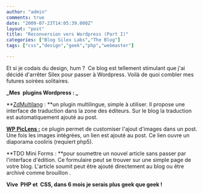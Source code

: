 ```yaml
---
author: "admin"
comments: true
date: "2009-07-23T14:05:39.000Z"
layout: "post"
title: "Reconversion vers Wordpress (Part I)"
categories: ["Blog Silex Labs","The Blog"]
tags: ["css","design","geek","php","webmaster"]

---
```

Et si je codais du design, hum ?  Ce blog est tellement stimulant que j'ai décidé d'arrêter Silex pour passer à Wordpress. Voilà de quoi combler mes futures soirées solitaires.

**_Mes  plugins Wordpress : _**

**[ZdMultilang](http://blog.zen-dreams.com/wordpress/zdmultilang/) : **un plugin multilingue, simple à utiliser. Il propose une interface de traduction dans la zone des éditeurs. Sur le blog la traduction est automatiquement ajouté au post.

**[WP PicLens :](http://wordpress.org/extend/plugins/wp-piclens/)** ce plugin permet de customiser l'ajout d'images dans un post. Une fois les images intégrées, un lien est ajouté au post. Ce lien ouvre un diaporama cooliris (requiert php5).

**TDO Mini Forms : **pour soumettre un nouvel article sans passer par l'interface d'édition. Ce formulaire peut se trouver sur une simple page de votre blog. L'article soumit peut être ajouté directement au blog ou être archivé comme brouillon .

**Vive  PHP et  CSS, dans 6 mois je serais plus geek que geek !**


